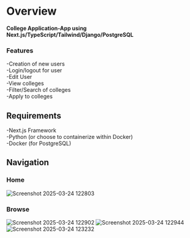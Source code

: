 # Overview

**College Application-App using Next.js/TypeScript/Tailwind/Django/PostgreSQL**

### Features

-Creation of new users  
-Login/logout for user  
-Edit User  
-View colleges  
-Filter/Search of colleges  
-Apply to colleges  

## Requirements

-Next.js Framework  
-Python (or choose to containerize within Docker)  
-Docker (for PostgreSQL)

## Navigation
### Home
![Screenshot 2025-03-24 122803](https://github.com/user-attachments/assets/a7765778-7e1f-4723-8f3e-6c3f4320f5d1)
### Browse
![Screenshot 2025-03-24 122902](https://github.com/user-attachments/assets/d6077aa8-a2d3-413f-b6ca-b8053ccca6cc)
![Screenshot 2025-03-24 122944](https://github.com/user-attachments/assets/ea49e815-e940-4b81-9641-46c4dd196ebb)
![Screenshot 2025-03-24 123232](https://github.com/user-attachments/assets/417f3416-c76a-486a-9b50-3044178b6be8)








